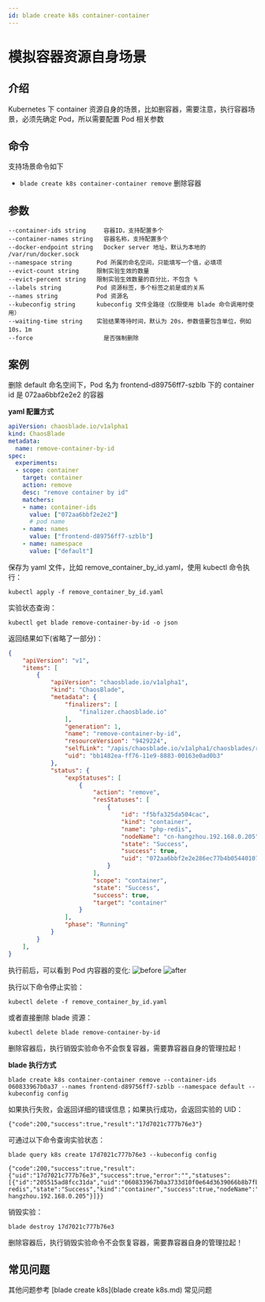 ```yaml
---
id: blade create k8s container-container
---
```


# 模拟容器资源自身场景

## 介绍
Kubernetes 下 container 资源自身的场景，比如删容器，需要注意，执行容器场景，必须先确定 Pod，所以需要配置 Pod 相关参数

## 命令
支持场景命令如下
* `blade create k8s container-container remove` 删除容器 

## 参数
```
--container-ids string     容器ID，支持配置多个
--container-names string   容器名称，支持配置多个
--docker-endpoint string   Docker server 地址，默认为本地的 /var/run/docker.sock
--namespace string       Pod 所属的命名空间，只能填写一个值，必填项
--evict-count string     限制实验生效的数量
--evict-percent string   限制实验生效数量的百分比，不包含 %
--labels string          Pod 资源标签，多个标签之前是或的关系
--names string           Pod 资源名
--kubeconfig string      kubeconfig 文件全路径（仅限使用 blade 命令调用时使用）
--waiting-time string    实验结果等待时间，默认为 20s，参数值要包含单位，例如 10s，1m
--force                    是否强制删除
```

## 案例
删除 default 命名空间下，Pod 名为 frontend-d89756ff7-szblb 下的 container id 是 072aa6bbf2e2e2 的容器

**yaml 配置方式**
```yaml
apiVersion: chaosblade.io/v1alpha1
kind: ChaosBlade
metadata:
  name: remove-container-by-id
spec:
  experiments:
  - scope: container
    target: container
    action: remove
    desc: "remove container by id"
    matchers:
    - name: container-ids
      value: ["072aa6bbf2e2e2"]
      # pod name
    - name: names
      value: ["frontend-d89756ff7-szblb"]
    - name: namespace
      value: ["default"]
```
保存为 yaml 文件，比如 remove_container_by_id.yaml，使用 kubectl 命令执行：
```
kubectl apply -f remove_container_by_id.yaml
```
实验状态查询：
```
kubectl get blade remove-container-by-id -o json
``` 
返回结果如下(省略了一部分)：
```json
{
    "apiVersion": "v1",
    "items": [
        {
            "apiVersion": "chaosblade.io/v1alpha1",
            "kind": "ChaosBlade",
            "metadata": {
                "finalizers": [
                    "finalizer.chaosblade.io"
                ],
                "generation": 1,
                "name": "remove-container-by-id",
                "resourceVersion": "9429224",
                "selfLink": "/apis/chaosblade.io/v1alpha1/chaosblades/remove-container-by-id",
                "uid": "bb1482ea-ff76-11e9-8883-00163e0ad0b3"
            },
            "status": {
                "expStatuses": [
                    {
                        "action": "remove",
                        "resStatuses": [
                            {
                                "id": "f5bfa325da504cac",
                                "kind": "container",
                                "name": "php-redis",
                                "nodeName": "cn-hangzhou.192.168.0.205",
                                "state": "Success",
                                "success": true,
                                "uid": "072aa6bbf2e2e286ec77b4b05440107b48aeebae6aea06e8e3a65b40e4f40326"
                            }
                        ],
                        "scope": "container",
                        "state": "Success",
                        "success": true,
                        "target": "container"
                    }
                ],
                "phase": "Running"
            }
        }
    ],
}
```

执行前后，可以看到 Pod 内容器的变化:
![before](https://user-images.githubusercontent.com/3992234/68177415-2ff80600-ffc3-11e9-8bd3-ea8d66bf935d.png)
![after](https://user-images.githubusercontent.com/3992234/68177442-4ef69800-ffc3-11e9-9f5a-910d477b131a.png)


执行以下命令停止实验：
```
kubectl delete -f remove_container_by_id.yaml
```
或者直接删除 blade 资源：
```
kubectl delete blade remove-container-by-id
```

删除容器后，执行销毁实验命令不会恢复容器，需要靠容器自身的管理拉起！

**blade 执行方式**
```
blade create k8s container-container remove --container-ids 060833967b0a37 --names frontend-d89756ff7-szblb --namespace default --kubeconfig config
```
如果执行失败，会返回详细的错误信息；如果执行成功，会返回实验的 UID：
```
{"code":200,"success":true,"result":"17d7021c777b76e3"}
```
可通过以下命令查询实验状态：
```
blade query k8s create 17d7021c777b76e3 --kubeconfig config

{"code":200,"success":true,"result":{"uid":"17d7021c777b76e3","success":true,"error":"","statuses":[{"id":"205515ad8fcc31da","uid":"060833967b0a3733d10f0e64d3639066b8b7fbcf371e0ace2401af150dbd9b12","name":"php-redis","state":"Success","kind":"container","success":true,"nodeName":"cn-hangzhou.192.168.0.205"}]}}
```
销毁实验：
```
blade destroy 17d7021c777b76e3
```

删除容器后，执行销毁实验命令不会恢复容器，需要靠容器自身的管理拉起！

## 常见问题
其他问题参考 [blade create k8s](blade create k8s.md) 常见问题
